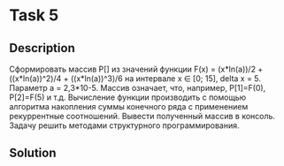 # Task 5

## Description

Сформировать массив Р\[\] из значений функции F(x) = (x\*ln(a))/2 + ((x\*ln(a))^2)/4 + ((x\*ln(a))^3)/6 на интервале x ∈ \[0; 15\], delta x = 5. Параметр а = 2,3\*10-5. Массив означает, что, например, Р\[1\]=F(0), Р\[2\]=F(5) и т.д. Вычисление функции производить с помощью алгоритма накопления суммы конечного ряда с применением рекуррентные соотношений. Вывести полученный массив в консоль. Задачу решить методами структyрного программирования.

## Solution

```C++

```